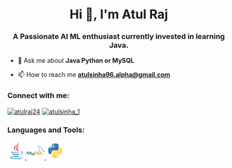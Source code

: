 <h1 align="center">Hi 👋, I'm Atul Raj</h1>
<h3 align="center">A Passionate AI ML enthusiast currently invested in learning Java.</h3>

- 💬 Ask me about **Java Python or MySQL**

- 📫 How to reach me **atulsinha96.alpha@gmail.com**

<h3 align="left">Connect with me:</h3>
<p align="left">
<a href="https://linkedin.com/in/atulraj24" target="blank"><img align="center" src="https://raw.githubusercontent.com/rahuldkjain/github-profile-readme-generator/master/src/images/icons/Social/linked-in-alt.svg" alt="atulraj24" height="30" width="40" /></a>
<a href="https://instagram.com/atulsinha_1" target="blank"><img align="center" src="https://raw.githubusercontent.com/rahuldkjain/github-profile-readme-generator/master/src/images/icons/Social/instagram.svg" alt="atulsinha_1" height="40" width="40" /></a>
</p>

<h3 align="left">Languages and Tools:</h3>
<p align="left"> <a href="https://www.java.com" target="_blank" rel="noreferrer"> <img src="https://raw.githubusercontent.com/devicons/devicon/master/icons/java/java-original.svg" alt="java" width="40" height="40"/> </a> <a href="https://www.mysql.com/" target="_blank" rel="noreferrer"> <img src="https://raw.githubusercontent.com/devicons/devicon/master/icons/mysql/mysql-original-wordmark.svg" alt="mysql" width="40" height="40"/> </a> <a href="https://www.python.org" target="_blank" rel="noreferrer"> <img src="https://raw.githubusercontent.com/devicons/devicon/master/icons/python/python-original.svg" alt="python" width="40" height="40"/> </a> </p>

